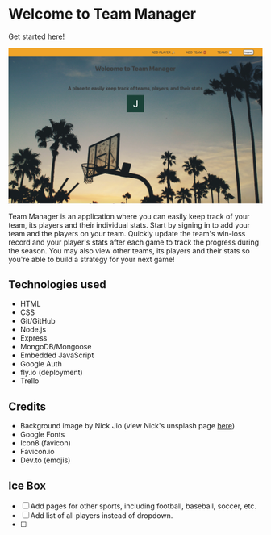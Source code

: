# Welcome to Team Manager

Get started [here!](https://team-manager.fly.dev/)

![](/public/images/Screenshot%202023-01-19%20at%2010.32.21%20AM.png)

Team Manager is an application where you can easily keep track of your team, its players and their individual stats. Start by signing in to add your team and the players on your team. Quickly update the team's win-loss record and your player's stats after each game to track the progress during the season. You may also view other teams, its players and their stats so you're able to build a strategy for your next game!

## Technologies used
- HTML
- CSS
- Git/GitHub
- Node.js
- Express
- MongoDB/Mongoose
- Embedded JavaScript
- Google Auth
- fly.io (deployment)
- Trello

## Credits
- Background image by Nick Jio (view Nick's unsplash page [here](https://unsplash.com/@nicholasjio))
- Google Fonts
- Icon8 (favicon)
- Favicon.io
- Dev.to (emojis)

## Ice Box
- [ ] Add pages for other sports, including football, baseball, soccer, etc.
- [ ] Add list of all players instead of dropdown.
- [ ] 



